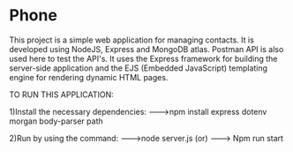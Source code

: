 # Phone

This project is a simple web application for managing contacts.
It is developed using NodeJS, Express and MongoDB atlas.
Postman API is also used here to test the API's.
It uses the Express framework for building the server-side application
and the EJS (Embedded JavaScript) templating engine for rendering dynamic HTML pages.


TO RUN THIS APPLICATION:

1)Install the necessary dependencies:
--->npm install express dotenv morgan body-parser path

2)Run by using the command:
--->node server.js (or)  ---> Npm run start



